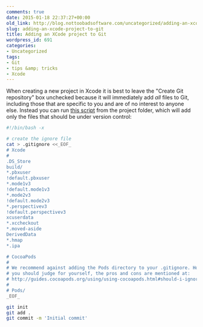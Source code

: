 ```yaml
---
comments: true
date: 2015-01-18 22:37:27+00:00
old_link: http://blog.nottoobadsoftware.com/uncategorized/adding-an-xcode-project-to-git/
slug: adding-an-xcode-project-to-git
title: Adding an XCode project to Git
wordpress_id: 691
categories: 
- Uncategorized
tags:
- Git
- tips &amp; tricks
- Xcode
---
```


When creating a new project in Xcode it is best to leave the "Create Git repository" box unchecked because it will immediately add _all_ files to Git, including those that are specific to you and are of no interest to anyone else. Instead you can run [this script](https://gist.github.com/kareman/4f97459439804443cb87) from the project folder, which will add only the files that should be under version control:

<!-- more -->

```bash
#!/bin/bash -x

# create the ignore file
cat > .gitignore <<_EOF_
# Xcode
#
.DS_Store
build/
*.pbxuser
!default.pbxuser
*.mode1v3
!default.mode1v3
*.mode2v3
!default.mode2v3
*.perspectivev3
!default.perspectivev3
xcuserdata
*.xccheckout
*.moved-aside
DerivedData
*.hmap
*.ipa

# CocoaPods
#
# We recommend against adding the Pods directory to your .gitignore. However
# you should judge for yourself, the pros and cons are mentioned at:
# http://guides.cocoapods.org/using/using-cocoapods.html#should-i-ignore-the-pods-directory-in-source-control?
#
# Pods/
_EOF_

git init
git add .
git commit -m 'Initial commit'
```
